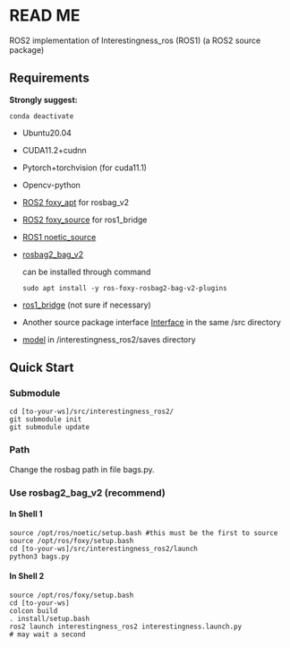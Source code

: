 # READ ME

ROS2 implementation of Interestingness_ros (ROS1) (a ROS2 source package)



## Requirements

**Strongly suggest:** 

`conda deactivate`

- Ubuntu20.04

- CUDA11.2+cudnn

- Pytorch+torchvision (for cuda11.1)

- Opencv-python

- [ROS2 foxy_apt](https://docs.ros.org/en/foxy/Installation/Ubuntu-Development-Setup.html) for rosbag_v2

- [ROS2 foxy_source](https://docs.ros.org/en/foxy/Installation/Ubuntu-Development-Setup.html) for ros1_bridge

- [ROS1 noetic_source](http://wiki.ros.org/noetic/Installation/Ubuntu)

- [rosbag2_bag_v2](https://github.com/ros2/rosbag2_bag_v2/issues) 

  can be installed through command

  `sudo apt install -y ros-foxy-rosbag2-bag-v2-plugins`

- [ros1_bridge](https://index.ros.org/p/ros1_bridge/) (not sure if necessary)

- Another source package interface [Interface](https://github.com/Jaraxxus-Me/Interface.git) in the same /src directory

- [model](https://github.com/wang-chen/interestingness/releases/download/v2.0/vgg16.pt.SubTF.n100usage.mse) in /interestingness_ros2/saves directory



## Quick Start

### Submodule

```shell
cd [to-your-ws]/src/interestingness_ros2/
git submodule init
git submodule update
```

### Path

Change the rosbag path in file bags.py.

### Use rosbag2_bag_v2 (recommend)

#### In Shell 1

```shell
source /opt/ros/noetic/setup.bash #this must be the first to source
source /opt/ros/foxy/setup.bash
cd [to-your-ws]/src/interestingness_ros2/launch
python3 bags.py
```

#### In Shell 2

```shell
source /opt/ros/foxy/setup.bash
cd [to-your-ws]
colcon build
. install/setup.bash
ros2 launch interestingness_ros2 interestingness.launch.py
# may wait a second
```

